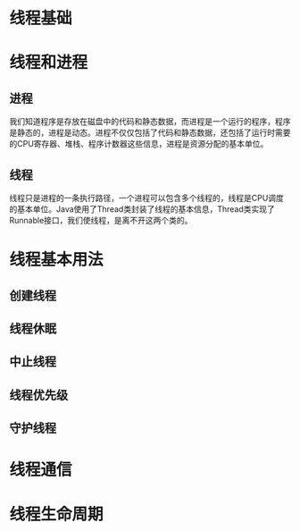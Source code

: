 # 线程基础

# 线程和进程

## 进程

我们知道程序是存放在磁盘中的代码和静态数据，而进程是一个运行的程序，程序是静态的，进程是动态。进程不仅仅包括了代码和静态数据，还包括了运行时需要的CPU寄存器、堆栈、程序计数器这些信息，进程是资源分配的基本单位。

## 线程

线程只是进程的一条执行路径，一个进程可以包含多个线程的，线程是CPU调度的基本单位。Java使用了Thread类封装了线程的基本信息，Thread类实现了Runnable接口，我们使线程，是离不开这两个类的。

# 线程基本用法

## 创建线程

## 线程休眠

## 中止线程

## 线程优先级

## 守护线程

# 线程通信

# 线程生命周期







